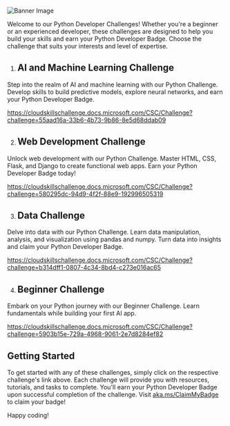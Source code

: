![Banner Image](https://devblogs.microsoft.com/python/wp-content/uploads/sites/12/2023/09/python-day-resize.png)

Welcome to our Python Developer Challenges! Whether you're a beginner or an experienced developer, these challenges are designed to help you build your skills and earn your Python Developer Badge. Choose the challenge that suits your interests and level of expertise.

1. ## AI and Machine Learning Challenge

Step into the realm of AI and machine learning with our Python Challenge. Develop skills to build predictive models, explore neural networks, and earn your Python Developer Badge.

https://cloudskillschallenge.docs.microsoft.com/CSC/Challenge?challenge=55aad16a-33b6-4b73-9b86-8e5d68ddab09

2. ## Web Development Challenge

Unlock web development with our Python Challenge. Master HTML, CSS, Flask, and Django to create functional web apps. Earn your Python Developer Badge today!

https://cloudskillschallenge.docs.microsoft.com/CSC/Challenge?challenge=580295dc-94d9-4f2f-88e9-192996505319

3. ## Data Challenge

Delve into data with our Python Challenge. Learn data manipulation, analysis, and visualization using pandas and numpy. Turn data into insights and claim your Python Developer Badge.

https://cloudskillschallenge.docs.microsoft.com/CSC/Challenge?challenge=b314dff1-0807-4c34-8bd4-c273e016ac65

4. ## Beginner Challenge

Embark on your Python journey with our Beginner Challenge. Learn fundamentals while building your first AI app. 

https://cloudskillschallenge.docs.microsoft.com/CSC/Challenge?challenge=5903b15e-729a-4968-9061-2e7d8284ef82

## Getting Started

To get started with any of these challenges, simply click on the respective challenge's link above. Each challenge will provide you with resources, tutorials, and tasks to complete. You'll earn your Python Developer Badge upon successful completion of the challenge. Visit [aka.ms/ClaimMyBadge](https://aka.ms/ClaimMyBadge) to claim your badge!

Happy coding!
